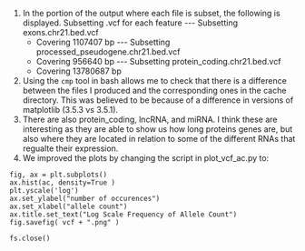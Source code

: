 1. In the portion of the output where each file is subset, the following is displayed.
Subsetting .vcf for each feature
--- Subsetting exons.chr21.bed.vcf
    + Covering 1107407 bp
--- Subsetting processed_pseudogene.chr21.bed.vcf
    + Covering 956640 bp
--- Subsetting protein_coding.chr21.bed.vcf
    + Covering 13780687 bp
1. Using the `cmp` tool in bash allows me to check that there is a difference between the files I produced and the corresponding ones in the cache directory. This was believed to be because of a difference in versions of matplotlib (3.5.3 vs 3.5.1).
1. There are also protein_coding, lncRNA, and miRNA. I think these are interesting as they are able to show us how long proteins genes are, but also where they are located in relation to some of the different RNAs that regualte their expression.
2. We improved the plots by changing the script in plot_vcf_ac.py to:
```
fig, ax = plt.subplots()
ax.hist(ac, density=True )
plt.yscale('log')
ax.set_ylabel("number of occurences")
ax.set_xlabel("allele count")
ax.title.set_text("Log Scale Frequency of Allele Count")
fig.savefig( vcf + ".png" )

fs.close()
```